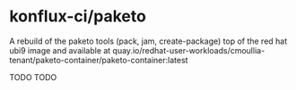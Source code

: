 # konflux-ci/paketo

A rebuild of the paketo tools (pack, jam, create-package) top of the red hat ubi9 image
and available at quay.io/redhat-user-workloads/cmoullia-tenant/paketo-container/paketo-container:latest

TODO TODO
